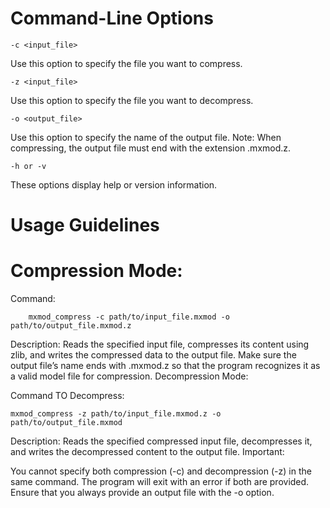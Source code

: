 # Command-Line Options
    -c <input_file>

Use this option to specify the file you want to compress.

    -z <input_file>

Use this option to specify the file you want to decompress.

    -o <output_file>

Use this option to specify the name of the output file.
Note: When compressing, the output file must end with the extension .mxmod.z.

    -h or -v

These options display help or version information.

# Usage Guidelines
# Compression Mode:


Command:
        
        mxmod_compress -c path/to/input_file.mxmod -o path/to/output_file.mxmod.z

Description:
Reads the specified input file, compresses its content using zlib, and writes the compressed data to the output file.
Make sure the output file’s name ends with .mxmod.z so that the program recognizes it as a valid model file for compression.
Decompression Mode:

Command TO Decompress:

    mxmod_compress -z path/to/input_file.mxmod.z -o path/to/output_file.mxmod

Description:
Reads the specified compressed input file, decompresses it, and writes the decompressed content to the output file.
Important:

You cannot specify both compression (-c) and decompression (-z) in the same command. The program will exit with an error if both are provided.
Ensure that you always provide an output file with the -o option.
